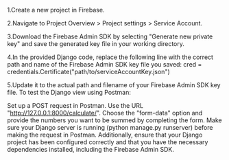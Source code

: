 1.Create a new project in Firebase.

2.Navigate to Project Overview > Project settings > Service Account.

3.Download the Firebase Admin SDK by selecting "Generate new private key" and save the generated key file in your working directory.

4.In the provided Django code, replace the following line with the correct path and name of the Firebase Admin SDK key file you saved:
cred = credentials.Certificate("path/to/serviceAccountKey.json")

5.Update it to the actual path and filename of your Firebase Admin SDK key file.
To test the Django view using Postman:

Set up a POST request in Postman.
Use the URL "http://127.0.0.1:8000/calculate/".
Choose the "form-data" option and provide the numbers you want to be summed by completing the form.
Make sure your Django server is running (python manage.py runserver) before making the request in Postman. Additionally, ensure that your Django project has been configured correctly and that you have the necessary dependencies installed, including the Firebase Admin SDK.

